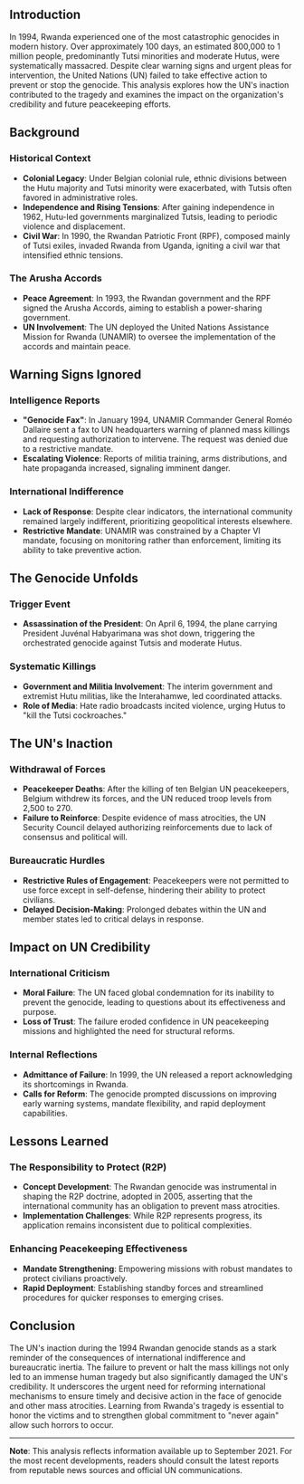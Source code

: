 ## Introduction

In 1994, Rwanda experienced one of the most catastrophic genocides in modern history. Over approximately 100 days, an estimated 800,000 to 1 million people, predominantly Tutsi minorities and moderate Hutus, were systematically massacred. Despite clear warning signs and urgent pleas for intervention, the United Nations (UN) failed to take effective action to prevent or stop the genocide. This analysis explores how the UN's inaction contributed to the tragedy and examines the impact on the organization's credibility and future peacekeeping efforts.

## Background

### Historical Context

- **Colonial Legacy**: Under Belgian colonial rule, ethnic divisions between the Hutu majority and Tutsi minority were exacerbated, with Tutsis often favored in administrative roles.
- **Independence and Rising Tensions**: After gaining independence in 1962, Hutu-led governments marginalized Tutsis, leading to periodic violence and displacement.
- **Civil War**: In 1990, the Rwandan Patriotic Front (RPF), composed mainly of Tutsi exiles, invaded Rwanda from Uganda, igniting a civil war that intensified ethnic tensions.

### The Arusha Accords

- **Peace Agreement**: In 1993, the Rwandan government and the RPF signed the Arusha Accords, aiming to establish a power-sharing government.
- **UN Involvement**: The UN deployed the United Nations Assistance Mission for Rwanda (UNAMIR) to oversee the implementation of the accords and maintain peace.

## Warning Signs Ignored

### Intelligence Reports

- **"Genocide Fax"**: In January 1994, UNAMIR Commander General Roméo Dallaire sent a fax to UN headquarters warning of planned mass killings and requesting authorization to intervene. The request was denied due to a restrictive mandate.
- **Escalating Violence**: Reports of militia training, arms distributions, and hate propaganda increased, signaling imminent danger.

### International Indifference

- **Lack of Response**: Despite clear indicators, the international community remained largely indifferent, prioritizing geopolitical interests elsewhere.
- **Restrictive Mandate**: UNAMIR was constrained by a Chapter VI mandate, focusing on monitoring rather than enforcement, limiting its ability to take preventive action.

## The Genocide Unfolds

### Trigger Event

- **Assassination of the President**: On April 6, 1994, the plane carrying President Juvénal Habyarimana was shot down, triggering the orchestrated genocide against Tutsis and moderate Hutus.

### Systematic Killings

- **Government and Militia Involvement**: The interim government and extremist Hutu militias, like the Interahamwe, led coordinated attacks.
- **Role of Media**: Hate radio broadcasts incited violence, urging Hutus to "kill the Tutsi cockroaches."

## The UN's Inaction

### Withdrawal of Forces

- **Peacekeeper Deaths**: After the killing of ten Belgian UN peacekeepers, Belgium withdrew its forces, and the UN reduced troop levels from 2,500 to 270.
- **Failure to Reinforce**: Despite evidence of mass atrocities, the UN Security Council delayed authorizing reinforcements due to lack of consensus and political will.

### Bureaucratic Hurdles

- **Restrictive Rules of Engagement**: Peacekeepers were not permitted to use force except in self-defense, hindering their ability to protect civilians.
- **Delayed Decision-Making**: Prolonged debates within the UN and member states led to critical delays in response.

## Impact on UN Credibility

### International Criticism

- **Moral Failure**: The UN faced global condemnation for its inability to prevent the genocide, leading to questions about its effectiveness and purpose.
- **Loss of Trust**: The failure eroded confidence in UN peacekeeping missions and highlighted the need for structural reforms.

### Internal Reflections

- **Admittance of Failure**: In 1999, the UN released a report acknowledging its shortcomings in Rwanda.
- **Calls for Reform**: The genocide prompted discussions on improving early warning systems, mandate flexibility, and rapid deployment capabilities.

## Lessons Learned

### The Responsibility to Protect (R2P)

- **Concept Development**: The Rwandan genocide was instrumental in shaping the R2P doctrine, adopted in 2005, asserting that the international community has an obligation to prevent mass atrocities.
- **Implementation Challenges**: While R2P represents progress, its application remains inconsistent due to political complexities.

### Enhancing Peacekeeping Effectiveness

- **Mandate Strengthening**: Empowering missions with robust mandates to protect civilians proactively.
- **Rapid Deployment**: Establishing standby forces and streamlined procedures for quicker responses to emerging crises.

## Conclusion

The UN's inaction during the 1994 Rwandan genocide stands as a stark reminder of the consequences of international indifference and bureaucratic inertia. The failure to prevent or halt the mass killings not only led to an immense human tragedy but also significantly damaged the UN's credibility. It underscores the urgent need for reforming international mechanisms to ensure timely and decisive action in the face of genocide and other mass atrocities. Learning from Rwanda's tragedy is essential to honor the victims and to strengthen global commitment to "never again" allow such horrors to occur.

---

**Note**: This analysis reflects information available up to September 2021. For the most recent developments, readers should consult the latest reports from reputable news sources and official UN communications.
